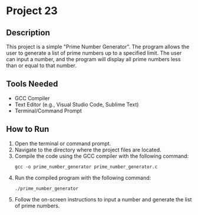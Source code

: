 # Project 23

## Description

This project is a simple "Prime Number Generator". The program allows the user to generate a list of prime numbers up to a specified limit. The user can input a number, and the program will display all prime numbers less than or equal to that number.

## Tools Needed

- GCC Compiler
- Text Editor (e.g., Visual Studio Code, Sublime Text)
- Terminal/Command Prompt

## How to Run

1. Open the terminal or command prompt.
2. Navigate to the directory where the project files are located.
3. Compile the code using the GCC compiler with the following command:
   ```
   gcc -o prime_number_generator prime_number_generator.c
   ```
4. Run the compiled program with the following command:
   ```
   ./prime_number_generator
   ```
5. Follow the on-screen instructions to input a number and generate the list of prime numbers.
